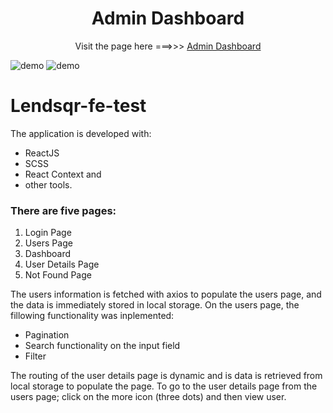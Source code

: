 
<h1 align="center">
  Admin Dashboard
</h1>
<p align="center">
  Visit the page here ===>>> <a href="https://leahobot.github.io/lendsqr-fe-test/" target="_blank">Admin Dashboard</a>


![demo](https://github.com/leahobot/lendsqr-fe-test/blob/main/src/assets/demo-2.JPG)
![demo](https://github.com/leahobot/lendsqr-fe-test/blob/main/src/assets/demo-1.JPG)


# Lendsqr-fe-test

The application is developed with:
 - ReactJS
 - SCSS
 - React Context and 
 - other tools. 


### There are five pages:
1. Login Page
2. Users Page
3. Dashboard
4. User Details Page
5. Not Found Page



The users information is fetched with axios to populate the users page, and the data is immediately stored in local storage. On the users page, the fillowing functionality was inplemented:


- Pagination
- Search functionality on the input field
- Filter


The routing of the user details page is dynamic and is data is retrieved from local storage to populate the page. To go to the user details page from the users page; click on the more icon (three dots) and then view user. 




